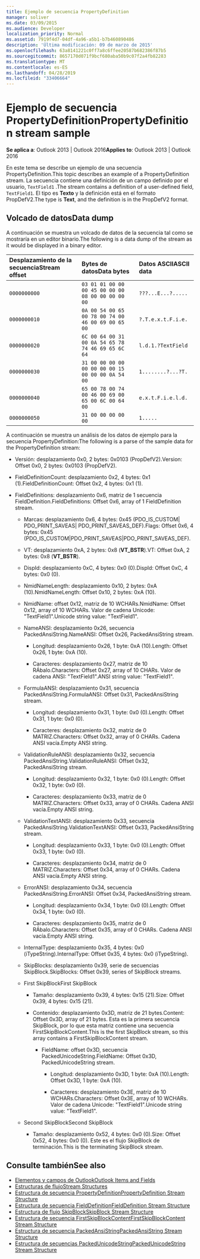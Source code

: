 ```yaml
---
title: Ejemplo de secuencia PropertyDefinition
manager: soliver
ms.date: 03/09/2015
ms.audience: Developer
localization_priority: Normal
ms.assetid: 7919f4d7-04df-4a96-a5b1-b7b460890486
description: 'Última modificación: 09 de marzo de 2015'
ms.openlocfilehash: 63a8141221c0ff7a8c6ffee20587b682386f87b5
ms.sourcegitcommit: 8657170d071f9bcf680aba50b9c07f2a4fb82283
ms.translationtype: MT
ms.contentlocale: es-ES
ms.lasthandoff: 04/28/2019
ms.locfileid: "33406664"
---
```

# <a name="propertydefinition-stream-sample"></a><span data-ttu-id="7cd61-103">Ejemplo de secuencia PropertyDefinition</span><span class="sxs-lookup"><span data-stu-id="7cd61-103">PropertyDefinition stream sample</span></span>

<span data-ttu-id="7cd61-104">**Se aplica a**: Outlook 2013 | Outlook 2016</span><span class="sxs-lookup"><span data-stu-id="7cd61-104">**Applies to**: Outlook 2013 | Outlook 2016</span></span> 
  
<span data-ttu-id="7cd61-105">En este tema se describe un ejemplo de una secuencia PropertyDefinition.</span><span class="sxs-lookup"><span data-stu-id="7cd61-105">This topic describes an example of a PropertyDefinition stream.</span></span> <span data-ttu-id="7cd61-106">La secuencia contiene una definición de un campo definido por el usuario,  `TextField1` .</span><span class="sxs-lookup"><span data-stu-id="7cd61-106">The stream contains a definition of a user-defined field,  `TextField1`.</span></span> <span data-ttu-id="7cd61-107">El tipo es **Texto** y la definición está en el formato PropDefV2.</span><span class="sxs-lookup"><span data-stu-id="7cd61-107">The type is **Text**, and the definition is in the PropDefV2 format.</span></span>
  
## <a name="data-dump"></a><span data-ttu-id="7cd61-108">Volcado de datos</span><span class="sxs-lookup"><span data-stu-id="7cd61-108">Data dump</span></span>

<span data-ttu-id="7cd61-109">A continuación se muestra un volcado de datos de la secuencia tal como se mostraría en un editor binario.</span><span class="sxs-lookup"><span data-stu-id="7cd61-109">The following is a data dump of the stream as it would be displayed in a binary editor.</span></span>
  
|<span data-ttu-id="7cd61-110">Desplazamiento de la secuencia</span><span class="sxs-lookup"><span data-stu-id="7cd61-110">Stream offset</span></span>|<span data-ttu-id="7cd61-111">Bytes de datos</span><span class="sxs-lookup"><span data-stu-id="7cd61-111">Data bytes</span></span>|<span data-ttu-id="7cd61-112">Datos ASCII</span><span class="sxs-lookup"><span data-stu-id="7cd61-112">ASCII data</span></span>|
|:-----|:-----|:-----|
| `0000000000` <br/> | `03 01 01 00 00 00 45 00 00 00 08 00 00 00 00 00` <br/> | `???...E...?.....` <br/> |
| `0000000010` <br/> | `0A 00 54 00 65 00 78 00 74 00 46 00 69 00 65 00` <br/> | `?.T.e.x.t.F.i.e.` <br/> |
| `0000000020` <br/> | `6C 00 64 00 31 00 0A 54 65 78 74 46 69 65 6C 64` <br/> | `l.d.1.?TextField` <br/> |
| `0000000030` <br/> | `31 00 00 00 00 00 00 00 00 15 00 00 00 0A 54 00` <br/> | `1........?...?T.` <br/> |
| `0000000040` <br/> | `65 00 78 00 74 00 46 00 69 00 65 00 6C 00 64 00` <br/> | `e.x.t.F.i.e.l.d.` <br/> |
| `0000000050` <br/> | `31 00 00 00 00 00` <br/> | `1.....` <br/> |
   
<span data-ttu-id="7cd61-113">A continuación se muestra un análisis de los datos de ejemplo para la secuencia PropertyDefinition:</span><span class="sxs-lookup"><span data-stu-id="7cd61-113">The following is a parse of the sample data for the PropertyDefinition stream:</span></span>
  
- <span data-ttu-id="7cd61-114">Versión: desplazamiento 0x0, 2 bytes: 0x0103 (PropDefV2).</span><span class="sxs-lookup"><span data-stu-id="7cd61-114">Version: Offset 0x0, 2 bytes: 0x0103 (PropDefV2).</span></span>
    
- <span data-ttu-id="7cd61-115">FieldDefinitionCount: desplazamiento 0x2, 4 bytes: 0x1 (1).</span><span class="sxs-lookup"><span data-stu-id="7cd61-115">FieldDefinitionCount: Offset 0x2, 4 bytes: 0x1 (1).</span></span>
    
- <span data-ttu-id="7cd61-116">FieldDefinitions: desplazamiento 0x6, matriz de 1 secuencia FieldDefinition.</span><span class="sxs-lookup"><span data-stu-id="7cd61-116">FieldDefinitions: Offset 0x6, array of 1 FieldDefinition stream.</span></span>
    
  - <span data-ttu-id="7cd61-117">Marcas: desplazamiento 0x6, 4 bytes: 0x45 (PDO_IS_CUSTOM| PDO_PRINT_SAVEAS| PDO_PRINT_SAVEAS_DEF).</span><span class="sxs-lookup"><span data-stu-id="7cd61-117">Flags: Offset 0x6, 4 bytes: 0x45 (PDO_IS_CUSTOM|PDO_PRINT_SAVEAS|PDO_PRINT_SAVEAS_DEF).</span></span>
    
  - <span data-ttu-id="7cd61-118">VT: desplazamiento 0xA, 2 bytes: 0x8 (**VT_BSTR**).</span><span class="sxs-lookup"><span data-stu-id="7cd61-118">VT: Offset 0xA, 2 bytes: 0x8 (**VT_BSTR**).</span></span>
    
  - <span data-ttu-id="7cd61-119">DispId: desplazamiento 0xC, 4 bytes: 0x0 (0).</span><span class="sxs-lookup"><span data-stu-id="7cd61-119">DispId: Offset 0xC, 4 bytes: 0x0 (0).</span></span>
    
  - <span data-ttu-id="7cd61-120">NmidNameLength: desplazamiento 0x10, 2 bytes: 0xA (10).</span><span class="sxs-lookup"><span data-stu-id="7cd61-120">NmidNameLength: Offset 0x10, 2 bytes: 0xA (10).</span></span>
    
  - <span data-ttu-id="7cd61-121">NmidName: offset 0x12, matriz de 10 WCHARs.</span><span class="sxs-lookup"><span data-stu-id="7cd61-121">NmidName: Offset 0x12, array of 10 WCHARs.</span></span> <span data-ttu-id="7cd61-122">Valor de cadena Unicode: "TextField1".</span><span class="sxs-lookup"><span data-stu-id="7cd61-122">Unicode string value: "TextField1".</span></span>
    
  - <span data-ttu-id="7cd61-123">NameANSI: desplazamiento 0x26, secuencia PackedAnsiString.</span><span class="sxs-lookup"><span data-stu-id="7cd61-123">NameANSI: Offset 0x26, PackedAnsiString stream.</span></span>
    
    - <span data-ttu-id="7cd61-124">Longitud: desplazamiento 0x26, 1 byte: 0xA (10).</span><span class="sxs-lookup"><span data-stu-id="7cd61-124">Length: Offset 0x26, 1 byte: 0xA (10).</span></span>
      
    - <span data-ttu-id="7cd61-125">Caracteres: desplazamiento 0x27, matriz de 10 RÁbalo.</span><span class="sxs-lookup"><span data-stu-id="7cd61-125">Characters: Offset 0x27, array of 10 CHARs.</span></span> <span data-ttu-id="7cd61-126">Valor de cadena ANSI: "TextField1".</span><span class="sxs-lookup"><span data-stu-id="7cd61-126">ANSI string value: "TextField1".</span></span>
    
  - <span data-ttu-id="7cd61-127">FormulaANSI: desplazamiento 0x31, secuencia PackedAnsiString.</span><span class="sxs-lookup"><span data-stu-id="7cd61-127">FormulaANSI: Offset 0x31, PackedAnsiString stream.</span></span>
    
    - <span data-ttu-id="7cd61-128">Longitud: desplazamiento 0x31, 1 byte: 0x0 (0).</span><span class="sxs-lookup"><span data-stu-id="7cd61-128">Length: Offset 0x31, 1 byte: 0x0 (0).</span></span>
      
    - <span data-ttu-id="7cd61-129">Caracteres: desplazamiento 0x32, matriz de 0 MATRIZ.</span><span class="sxs-lookup"><span data-stu-id="7cd61-129">Characters: Offset 0x32, array of 0 CHARs.</span></span> <span data-ttu-id="7cd61-130">Cadena ANSI vacía.</span><span class="sxs-lookup"><span data-stu-id="7cd61-130">Empty ANSI string.</span></span>
    
  - <span data-ttu-id="7cd61-131">ValidationRuleANSI: desplazamiento 0x32, secuencia PackedAnsiString.</span><span class="sxs-lookup"><span data-stu-id="7cd61-131">ValidationRuleANSI: Offset 0x32, PackedAnsiString stream.</span></span>
    
    - <span data-ttu-id="7cd61-132">Longitud: desplazamiento 0x32, 1 byte: 0x0 (0).</span><span class="sxs-lookup"><span data-stu-id="7cd61-132">Length: Offset 0x32, 1 byte: 0x0 (0).</span></span>
      
    - <span data-ttu-id="7cd61-133">Caracteres: desplazamiento 0x33, matriz de 0 MATRIZ.</span><span class="sxs-lookup"><span data-stu-id="7cd61-133">Characters: Offset 0x33, array of 0 CHARs.</span></span> <span data-ttu-id="7cd61-134">Cadena ANSI vacía.</span><span class="sxs-lookup"><span data-stu-id="7cd61-134">Empty ANSI string.</span></span>
    
  - <span data-ttu-id="7cd61-135">ValidationTextANSI: desplazamiento 0x33, secuencia PackedAnsiString.</span><span class="sxs-lookup"><span data-stu-id="7cd61-135">ValidationTextANSI: Offset 0x33, PackedAnsiString stream.</span></span>
    
    - <span data-ttu-id="7cd61-136">Longitud: desplazamiento 0x33, 1 byte: 0x0 (0).</span><span class="sxs-lookup"><span data-stu-id="7cd61-136">Length: Offset 0x33, 1 byte: 0x0 (0).</span></span>
      
    - <span data-ttu-id="7cd61-137">Caracteres: desplazamiento 0x34, matriz de 0 MATRIZ.</span><span class="sxs-lookup"><span data-stu-id="7cd61-137">Characters: Offset 0x34, array of 0 CHARs.</span></span> <span data-ttu-id="7cd61-138">Cadena ANSI vacía.</span><span class="sxs-lookup"><span data-stu-id="7cd61-138">Empty ANSI string.</span></span>
    
  - <span data-ttu-id="7cd61-139">ErrorANSI: desplazamiento 0x34, secuencia PackedAnsiString.</span><span class="sxs-lookup"><span data-stu-id="7cd61-139">ErrorANSI: Offset 0x34, PackedAnsiString stream.</span></span>
    
    - <span data-ttu-id="7cd61-140">Longitud: desplazamiento 0x34, 1 byte: 0x0 (0).</span><span class="sxs-lookup"><span data-stu-id="7cd61-140">Length: Offset 0x34, 1 byte: 0x0 (0).</span></span>
      
    - <span data-ttu-id="7cd61-141">Caracteres: desplazamiento 0x35, matriz de 0 RÁbalo.</span><span class="sxs-lookup"><span data-stu-id="7cd61-141">Characters: Offset 0x35, array of 0 CHARs.</span></span> <span data-ttu-id="7cd61-142">Cadena ANSI vacía.</span><span class="sxs-lookup"><span data-stu-id="7cd61-142">Empty ANSI string.</span></span>
    
  - <span data-ttu-id="7cd61-143">InternalType: desplazamiento 0x35, 4 bytes: 0x0 (iTypeString).</span><span class="sxs-lookup"><span data-stu-id="7cd61-143">InternalType: Offset 0x35, 4 bytes: 0x0 (iTypeString).</span></span>
    
  - <span data-ttu-id="7cd61-144">SkipBlocks: desplazamiento 0x39, serie de secuencias SkipBlock.</span><span class="sxs-lookup"><span data-stu-id="7cd61-144">SkipBlocks: Offset 0x39, series of SkipBlock streams.</span></span>
    
  - <span data-ttu-id="7cd61-145">First SkipBlock</span><span class="sxs-lookup"><span data-stu-id="7cd61-145">First SkipBlock</span></span>
    
    - <span data-ttu-id="7cd61-146">Tamaño: desplazamiento 0x39, 4 bytes: 0x15 (21).</span><span class="sxs-lookup"><span data-stu-id="7cd61-146">Size: Offset 0x39, 4 bytes: 0x15 (21).</span></span>
      
    - <span data-ttu-id="7cd61-147">Contenido: desplazamiento 0x3D, matriz de 21 bytes.</span><span class="sxs-lookup"><span data-stu-id="7cd61-147">Content: Offset 0x3D, array of 21 bytes.</span></span> <span data-ttu-id="7cd61-148">Esta es la primera secuencia SkipBlock, por lo que esta matriz contiene una secuencia FirstSkipBlockContent.</span><span class="sxs-lookup"><span data-stu-id="7cd61-148">This is the first SkipBlock stream, so this array contains a FirstSkipBlockContent stream.</span></span>
      
      - <span data-ttu-id="7cd61-149">FieldName: offset 0x3D, secuencia PackedUnicodeString.</span><span class="sxs-lookup"><span data-stu-id="7cd61-149">FieldName: Offset 0x3D, PackedUnicodeString stream.</span></span>
        
        - <span data-ttu-id="7cd61-150">Longitud: desplazamiento 0x3D, 1 byte: 0xA (10).</span><span class="sxs-lookup"><span data-stu-id="7cd61-150">Length: Offset 0x3D, 1 byte: 0xA (10).</span></span>
          
        - <span data-ttu-id="7cd61-151">Caracteres: desplazamiento 0x3E, matriz de 10 WCHARs.</span><span class="sxs-lookup"><span data-stu-id="7cd61-151">Characters: Offset 0x3E, array of 10 WCHARs.</span></span> <span data-ttu-id="7cd61-152">Valor de cadena Unicode: "TextField1".</span><span class="sxs-lookup"><span data-stu-id="7cd61-152">Unicode string value: "TextField1".</span></span>
    
  - <span data-ttu-id="7cd61-153">Second SkipBlock</span><span class="sxs-lookup"><span data-stu-id="7cd61-153">Second SkipBlock</span></span>
    
    - <span data-ttu-id="7cd61-154">Tamaño: desplazamiento 0x52, 4 bytes: 0x0 (0).</span><span class="sxs-lookup"><span data-stu-id="7cd61-154">Size: Offset 0x52, 4 bytes: 0x0 (0).</span></span> <span data-ttu-id="7cd61-155">Este es el flujo SkipBlock de terminación.</span><span class="sxs-lookup"><span data-stu-id="7cd61-155">This is the terminating SkipBlock stream.</span></span>
    
## <a name="see-also"></a><span data-ttu-id="7cd61-156">Consulte también</span><span class="sxs-lookup"><span data-stu-id="7cd61-156">See also</span></span>

- [<span data-ttu-id="7cd61-157">Elementos y campos de Outlook</span><span class="sxs-lookup"><span data-stu-id="7cd61-157">Outlook Items and Fields</span></span>](outlook-items-and-fields.md)
- [<span data-ttu-id="7cd61-158">Estructuras de flujo</span><span class="sxs-lookup"><span data-stu-id="7cd61-158">Stream Structures</span></span>](stream-structures.md)
- [<span data-ttu-id="7cd61-159">Estructura de secuencia PropertyDefinition</span><span class="sxs-lookup"><span data-stu-id="7cd61-159">PropertyDefinition Stream Structure</span></span>](propertydefinition-stream-structure.md)
- [<span data-ttu-id="7cd61-160">Estructura de secuencia FieldDefinition</span><span class="sxs-lookup"><span data-stu-id="7cd61-160">FieldDefinition Stream Structure</span></span>](fielddefinition-stream-structure.md)
- [<span data-ttu-id="7cd61-161">Estructura de flujo SkipBlock</span><span class="sxs-lookup"><span data-stu-id="7cd61-161">SkipBlock Stream Structure</span></span>](skipblock-stream-structure.md)
- [<span data-ttu-id="7cd61-162">Estructura de secuencia FirstSkipBlockContent</span><span class="sxs-lookup"><span data-stu-id="7cd61-162">FirstSkipBlockContent Stream Structure</span></span>](firstskipblockcontent-stream-structure.md)
- [<span data-ttu-id="7cd61-163">Estructura de secuencia PackedAnsiString</span><span class="sxs-lookup"><span data-stu-id="7cd61-163">PackedAnsiString Stream Structure</span></span>](packedansistring-stream-structure.md)
- [<span data-ttu-id="7cd61-164">Estructura de secuencias PackedUnicodeString</span><span class="sxs-lookup"><span data-stu-id="7cd61-164">PackedUnicodeString Stream Structure</span></span>](packedunicodestring-stream-structure.md)

